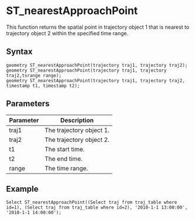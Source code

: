 # ST\_nearestApproachPoint

This function returns the spatial point in trajectory object 1 that is nearest to trajectory object 2 within the specified time range.

## Syntax

```
geometry ST_nearestApproachPoint(trajectory traj1, trajectory traj2);
geometry ST_nearestApproachPoint(trajectory traj1, trajectory traj2,tsrange range);
geometry ST_nearestApproachPoint(trajectory traj1, trajectory traj2, timestamp t1, timestamp t2);
```

## Parameters

|Parameter|Description|
|---------|-----------|
|traj1|The trajectory object 1.|
|traj2|The trajectory object 2.|
|t1|The start time.|
|t2|The end time.|
|range|The time range.|

## Example

```
Select ST_nearestApproachPoint((Select traj from traj_table where id=1), (Select traj from traj_table where id=2), '2010-1-1 13:00:00', '2010-1-1 14:00:00');
```

